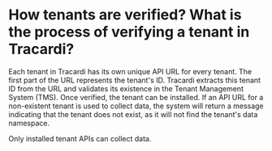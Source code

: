 # How tenants are verified? What is the process of verifying a tenant in Tracardi?

Each tenant in Tracardi has its own unique API URL for every tenant. The first part of the URL represents the tenant's
ID. Tracardi extracts this tenant ID from the URL and validates its existence in the Tenant Management System (TMS). Once verified,
the tenant can be installed. If an API URL for a non-existent tenant is used to collect data, the system will return a
message indicating that the tenant does not exist, as it will not find the tenant's data namespace.

Only installed tenant APIs can collect data.